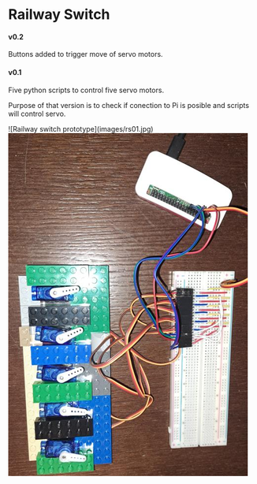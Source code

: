 # Railway Switch

#### v0.2
<p>Buttons added to trigger move of servo motors.</p>

#### v0.1
<p>Five python scripts to control five servo motors.</p>
<p>Purpose of that version is to check if conection to Pi is posible and scripts will control servo.</p> 
![Railway switch prototype](images/rs01.jpg)
<img src="images/rs01.jpg"/>

